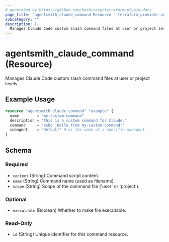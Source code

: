 ```yaml
---
# generated by https://github.com/hashicorp/terraform-plugin-docs
page_title: "agentsmith_claude_command Resource - terraform-provider-agentsmith"
subcategory: ""
description: |-
  Manages Claude Code custom slash command files at user or project levels.
---
```


# agentsmith_claude_command (Resource)

Manages Claude Code custom slash command files at user or project levels.

## Example Usage

```terraform
resource "agentsmith_claude_command" "example" {
  name        = "my-custom-command"
  description = "This is a custom command for Claude."
  command     = "echo 'Hello from my-custom-command'"
  subagent    = "default" # or the name of a specific subagent
}
```

<!-- schema generated by tfplugindocs -->
## Schema

### Required

- `content` (String) Command script content.
- `name` (String) Command name (used as filename).
- `scope` (String) Scope of the command file ('user' or 'project').

### Optional

- `executable` (Boolean) Whether to make file executable.

### Read-Only

- `id` (String) Unique identifier for this command resource.

